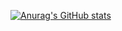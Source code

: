 [![Anurag's GitHub stats](https://github-readme-stats.vercel.app/apiPikaGutyanuraghazra)](https://github.com/anuraghazra/github-readme-stats)
